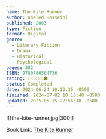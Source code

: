 ```yaml
---
name: The Kite Runner
author: Khaled Hosseini
published: 2003
type: Fiction
format: Digital
genre:
  - Literary Fiction
  - Drama
  - Historical
  - Psychological
pages: 382
ISBN: 9780786564736
rating: 🌕🌕🌕🌕🌑
status: Completed
date: 2024-06-24 10:13:35 -0500
finished: 2024-07-02 10:16:48 -0500
updated: 2025-05-15 22:56:18 -0500
---
```


![[the-kite-runner.jpg|300]]

Book Link: [The Kite Runner](https://www.goodreads.com/book/show/77203.The_Kite_Runner)
